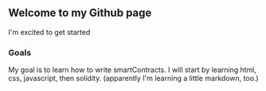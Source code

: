 ## Welcome to my Github page
I'm excited to get started 
### Goals
My goal is to learn how to write smartContracts.
I will start by learning html, css, javascript, then solidity.
(apparently I'm learning a little markdown, too.)

